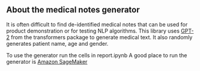 ## About the medical notes generator

It is often difficult to find de-identified medical notes that can be used for product demonstration or for testing NLP algorithms. This library uses [GPT-2](https://huggingface.co/transformers/model_doc/gpt2.html) from the transformers package to generate medical text. It also randomly generates patient name, age and gender.

To use the generator run the cells in report.ipynb A good place to run the generator is [Amazon SageMaker](https://aws.amazon.com/sagemaker/) 